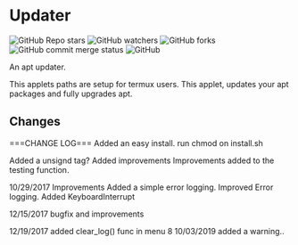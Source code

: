 # Updater

![GitHub Repo stars](https://img.shields.io/github/stars/ghosthunter15/updater?style=plastic) ![GitHub watchers](https://img.shields.io/github/watchers/ghosthunter15/updater?style=plastic) ![GitHub forks](https://img.shields.io/github/forks/ghosthunter15/updater?style=plastic) ![GitHub commit merge status](https://img.shields.io/github/commit-status/ghosthunter15/updater/master/4eea960b79b1631e3d698cfd0e9fd14251952a9a?style=plastic) ![GitHub](https://img.shields.io/github/license/ghosthunter15/updater?style=plastic)

An apt updater.

This applets paths are setup for termux users.
This applet, updates your apt packages and fully upgrades apt.

## Changes
===CHANGE LOG===
Added an easy install.
run chmod on install.sh

Added a unsignd tag?
Added improvements
Improvements added to the testing function.

10/29/2017
	Improvements
    Added a simple error logging.
    Improved Error logging.
    Added KeyboardInterrupt

12/15/2017
	bugfix and improvements

12/19/2017
	added clear_log() func in menu 8
10/03/2019
	added a warning..
